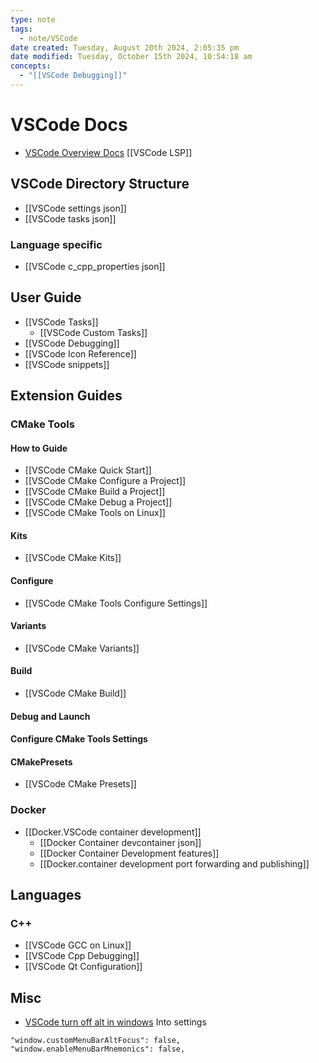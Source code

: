 ```yaml
---
type: note
tags:
  - note/VSCode
date created: Tuesday, August 20th 2024, 2:05:35 pm
date modified: Tuesday, October 15th 2024, 10:54:18 am
concepts:
  - "[[VSCode Debugging]]"
---
```

# VSCode Docs
- [VSCode Overview Docs](https://code.visualstudio.com/docs)
[[VSCode LSP]]

## VSCode Directory Structure
- [[VSCode settings json]]
- [[VSCode tasks json]]

### Language specific
- [[VSCode c_cpp_properties json]]

## User Guide
- [[VSCode Tasks]]
	- [[VSCode Custom Tasks]]
- [[VSCode Debugging]]
- [[VSCode Icon Reference]]
- [[VSCode snippets]]

## Extension Guides
### CMake Tools
#### How to Guide
- [[VSCode CMake Quick Start]]
- [[VSCode CMake Configure a Project]]
- [[VSCode CMake Build a Project]]
- [[VSCode CMake Debug a Project]]
- [[VSCode CMake Tools on Linux]]

#### Kits
- [[VSCode CMake Kits]]

#### Configure
- [[VSCode CMake Tools Configure Settings]]

#### Variants
- [[VSCode CMake Variants]]

#### Build
- [[VSCode CMake Build]]

#### Debug and Launch
#### Configure CMake Tools Settings
#### CMakePresets
- [[VSCode CMake Presets]]

### Docker
- [[Docker.VSCode container development]]
	- [[Docker Container devcontainer json]]
	- [[Docker Container Development features]]
	- [[Docker.container development port forwarding and publishing]]

## Languages
### C++
- [[VSCode GCC on Linux]]
- [[VSCode Cpp Debugging]]
- [[VSCode Qt Configuration]]

## Misc
- [VSCode turn off alt in windows](https://stackoverflow.com/questions/48044429/override-alt-to-toggle-menu-bar-on-vs-code)
Into settings
```
"window.customMenuBarAltFocus": false,
"window.enableMenuBarMnemonics": false,
```
